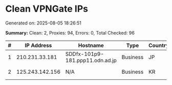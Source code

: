 # Clean VPNGate IPs
Generated on: 2025-08-05 18:26:51

**Summary:** Clean: 2, Proxies: 94, Errors: 0, Total Checked: 96

| # | IP Address | Hostname | Type | Country | Provider |
|---|------------|----------|------|---------|----------|
| 1 | 210.231.33.181 | SDDfx-101p9-181.ppp11.odn.ad.jp | Business | JP | SoftBank Corp. |
| 2 | 125.243.142.156 | N/A | Business | KR | DACOM-PUBNETPLUS |
